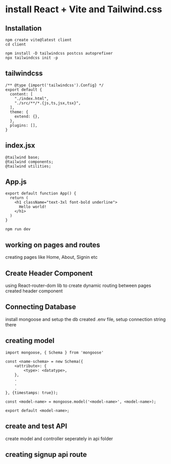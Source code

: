 
# install React + Vite and Tailwind.css 

## Installation
```
npm create vite@latest client
cd client
```

```
npm install -D tailwindcss postcss autoprefixer
npx tailwindcss init -p
```

## tailwindcss
```
/** @type {import('tailwindcss').Config} */
export default {
  content: [
    "./index.html",
    "./src/**/*.{js,ts,jsx,tsx}",
  ],
  theme: {
    extend: {},
  },
  plugins: [],
}
```

## index.jsx
```
@tailwind base;
@tailwind components;
@tailwind utilities;
```

## App.js
```
export default function App() {
  return (
    <h1 className="text-3xl font-bold underline">
      Hello world!
    </h1>
  )
}
```

```
npm run dev
```

## working on pages and routes

creating pages like Home, About, Signin etc

## Create Header Component
using React-router-dom lib to create dynamic routing between pages
created header component

## Connecting Database
install mongoose and setup the db
created .env file, setup connection string there

## creating model

```
import mongoose, { Schema } from 'mongoose'

const <name-schema> = new Schema({
    <attribute>: {
        <type>: <datatype>,
    },
    .
    .
    .
}, {timestamps: true});

const <model-name> = mongoose.model('<model-name>', <model-name>);

export default <model-name>;

```
## create and test API

create model and controller seperately in api folder

## creating signup api route


